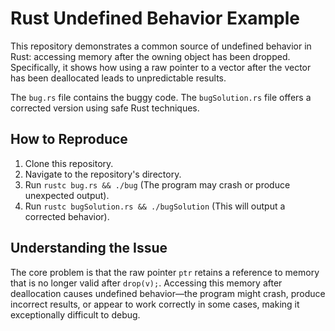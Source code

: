 # Rust Undefined Behavior Example

This repository demonstrates a common source of undefined behavior in Rust: accessing memory after the owning object has been dropped.  Specifically, it shows how using a raw pointer to a vector after the vector has been deallocated leads to unpredictable results.

The `bug.rs` file contains the buggy code.  The `bugSolution.rs` file offers a corrected version using safe Rust techniques.

## How to Reproduce

1. Clone this repository.
2. Navigate to the repository's directory.
3. Run `rustc bug.rs && ./bug` (The program may crash or produce unexpected output).
4. Run `rustc bugSolution.rs && ./bugSolution` (This will output a corrected behavior).

## Understanding the Issue

The core problem is that the raw pointer `ptr` retains a reference to memory that is no longer valid after `drop(v);`. Accessing this memory after deallocation causes undefined behavior—the program might crash, produce incorrect results, or appear to work correctly in some cases, making it exceptionally difficult to debug.
